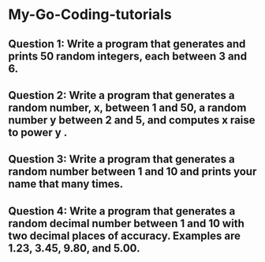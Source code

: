 # My-Go-Coding-tutorials
## Question 1: Write a program that generates and prints 50 random integers, each between 3 and 6.
## Question 2: Write a program that generates a random number, x, between 1 and 50, a random number y between 2 and 5, and computes x raise to power y .
## Question 3: Write a program that generates a random number between 1 and 10 and prints your name that many times.
## Question 4: Write a program that generates a random decimal number between 1 and 10 with two decimal places of accuracy. Examples are 1.23, 3.45, 9.80, and 5.00.

